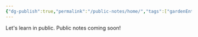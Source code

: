 ```yaml
---
{"dg-publish":true,"permalink":"/public-notes/home/","tags":["gardenEntry"],"created":"2025-05-05T13:59:18.505+08:00","updated":"2025-05-05T17:36:38.034+08:00"}
---
```


Let's learn in public. Public notes coming soon!